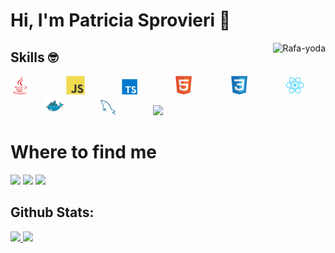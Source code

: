 
<!DOCTYPE html>
<html lang="pt-br">

<head>
    <meta charset="UTF-8">
    <meta name="viewport" content="width=device-width, initial-scale=1.0">
    <link rel="stylesheet" href="css/styles.css">
  </head>
  
 <body>
  
  <h1> Hi, I'm Patricia Sprovieri 👋 </h1>
     <div>
      <img align="right" alt="Rafa-yoda" src="https://cdn.discordapp.com/attachments/795358919417397249/825430589581688872/hi.gif">
     </div>
     
## Skills :nerd_face:
<p align="auto" display:"flex-column">
    <img height="30" src="https://raw.githubusercontent.com/devicons/devicon/master/icons/java/java-plain.svg">
    &nbsp;&nbsp;&nbsp;&nbsp;&nbsp;&nbsp;&nbsp;&nbsp;&nbsp;&nbsp;&nbsp;&nbsp;&nbsp;
    <img height="30" src="https://raw.githubusercontent.com/devicons/devicon/master/icons/javascript/javascript-original.svg">
    &nbsp;&nbsp;&nbsp;&nbsp;&nbsp;&nbsp;&nbsp;&nbsp;&nbsp;&nbsp;&nbsp;&nbsp;&nbsp;
       <img height="25" src="https://raw.githubusercontent.com/devicons/devicon/master/icons/typescript/typescript-plain.svg">
        &nbsp;&nbsp;&nbsp;&nbsp;&nbsp;&nbsp;&nbsp;&nbsp;&nbsp;&nbsp;&nbsp;&nbsp;&nbsp;
    <img height="30" src="https://raw.githubusercontent.com/devicons/devicon/master/icons/html5/html5-original.svg">
    &nbsp;&nbsp;&nbsp;&nbsp;&nbsp;&nbsp;&nbsp;&nbsp;&nbsp;&nbsp;&nbsp;&nbsp;&nbsp;
    <img height="30" src="https://raw.githubusercontent.com/devicons/devicon/master/icons/css3/css3-original.svg">
    &nbsp;&nbsp;&nbsp;&nbsp;&nbsp;&nbsp;&nbsp;&nbsp;&nbsp;&nbsp;&nbsp;&nbsp;&nbsp;
      <img height="30" src="https://raw.githubusercontent.com/devicons/devicon/master/icons/react/react-original.svg">
        &nbsp;&nbsp;&nbsp;&nbsp;&nbsp;&nbsp;&nbsp;&nbsp;&nbsp;&nbsp;&nbsp;&nbsp;&nbsp;
       <img height="30" src="https://raw.githubusercontent.com/devicons/devicon/master/icons/docker/docker-original.svg">
        &nbsp;&nbsp;&nbsp;&nbsp;&nbsp;&nbsp;&nbsp;&nbsp;&nbsp;&nbsp;&nbsp;&nbsp;&nbsp;
    <img height="25" src="https://raw.githubusercontent.com/devicons/devicon/master/icons/mysql/mysql-original.svg">
     &nbsp;&nbsp;&nbsp;&nbsp;&nbsp;&nbsp;&nbsp;&nbsp;&nbsp;&nbsp;&nbsp;&nbsp;&nbsp;
    <img height="25" src="https://raw.githubusercontent.com/rahulbanerjee26/githubAboutMeGenerator/main/icons/github.svg">
    &nbsp;&nbsp;&nbsp;&nbsp;&nbsp;&nbsp;&nbsp;&nbsp;&nbsp;&nbsp;&nbsp;&nbsp;&nbsp;
                 </p>
     
  # Where to find me ##
  
   <a href="https://www.linkedin.com/in/patyspro" target="_blank"><img src="https://img.shields.io/badge/-LinkedIn-%230077B5?style=for-the-badge&logo=linkedin&logoColor=white" target="_blank"></a> 
    <a href="https://instagram.com/patyspro" target="_blank"><img src="https://img.shields.io/badge/-Instagram-%23E4405F?style=for-the-badge&logo=instagram&logoColor=white" target="_blank"></a>
      <a href = "mailto: patyspro@gmail.com"><img src="https://img.shields.io/badge/-Gmail-%23333?style=for-the-badge&logo=gmail&logoColor=white" target="_blank"></a>
      
<h2> Github Stats: </h2> 
 <div>
  <a href="https://github.com/patyspro">
  <img height="160em" src="https://github-readme-stats.vercel.app/api?username=patyspro&show_icons=true&theme=dracula&include_all_commits=true&count_private=true"/>
  <img height="160em" src="https://github-readme-stats.vercel.app/api/top-langs/?username=patyspro&layout=compact&langs_count=7&theme=dracula"/>
</div>
 </body>
    </html>


 
